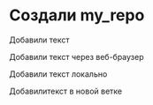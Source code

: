 ﻿# Создали my_repo

Добавили текст

Добавили текст через веб-браузер

Добавили текст локально

Добавилитекст в новой ветке